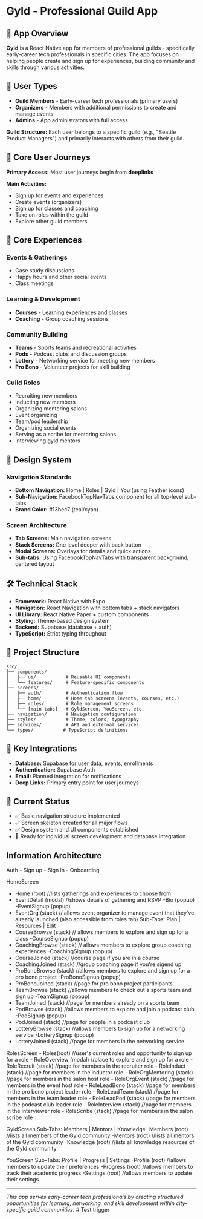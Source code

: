# Gyld - Professional Guild App

## 🎯 App Overview

**Gyld** is a React Native app for members of professional guilds - specifically early-career tech professionals in specific cities. The app focuses on helping people create and sign up for experiences, building community and skills through various activities.

## 👥 User Types

- **Guild Members** - Early-career tech professionals (primary users)
- **Organizers** - Members with additional permissions to create and manage events
- **Admins** - App administrators with full access

**Guild Structure:** Each user belongs to a specific guild (e.g., "Seattle Product Managers") and primarily interacts with others from their guild.

## 🚀 Core User Journeys

**Primary Access:** Most user journeys begin from **deeplinks**

**Main Activities:**
- Sign up for events and experiences
- Create events (organizers)
- Sign up for classes and coaching
- Take on roles within the guild
- Explore other guild members

## 📱 Core Experiences

### **Events & Gatherings**
- Case study discussions
- Happy hours and other social events
- Class meetings

### **Learning & Development**
- **Courses** - Learning experiences and classes
- **Coaching** - Group coaching sessions


### **Community Building**
- **Teams** - Sports teams and recreational activities
- **Pods** - Podcast clubs and discussion groups
- **Lottery** - Networking service for meeting new members
- **Pro Bono** - Volunteer projects for skill building

### **Guild Roles**
- Recruiting new members
- Inducting new members
- Organizing mentoring salons
- Event organizing
- Team/pod leadership
- Organizing social events
- Serving as a scribe for mentoring salons
- Interviewing gyld mentors

## 🎨 Design System

### **Navigation Standards**
- **Bottom Navigation:** Home | Roles | Gyld | You (using Feather icons)
- **Sub-Navigation:** FacebookTopNavTabs component for all top-level sub-tabs
- **Brand Color:** #13bec7 (teal/cyan)

### **Screen Architecture**
- **Tab Screens:** Main navigation screens
- **Stack Screens:** One level deeper with back button
- **Modal Screens:** Overlays for details and quick actions
- **Sub-tabs:** Using FacebookTopNavTabs with transparent background, centered layout

## 🛠 Technical Stack

- **Framework:** React Native with Expo
- **Navigation:** React Navigation with bottom tabs + stack navigators
- **UI Library:** React Native Paper + custom components
- **Styling:** Theme-based design system
- **Backend:** Supabase (database + auth)
- **TypeScript:** Strict typing throughout

## 📁 Project Structure

```
src/
├── components/
│   ├── ui/           # Reusable UI components
│   └── features/     # Feature-specific components
├── screens/
│   ├── auth/         # Authentication flow
│   ├── home/         # Home tab screens (events, courses, etc.)
│   ├── roles/        # Role management screens
│   └── [main tabs]   # GyldScreen, YouScreen, etc.
├── navigation/       # Navigation configuration
├── styles/           # Theme, colors, typography
├── services/         # API and external services
└── types/           # TypeScript definitions
```

## 🔗 Key Integrations

- **Database:** Supabase for user data, events, enrollments
- **Authentication:** Supabase Auth
- **Email:** Planned integration for notifications
- **Deep Links:** Primary entry point for user journeys

## 🎯 Current Status

- ✅ Basic navigation structure implemented
- ✅ Screen skeleton created for all major flows
- ✅ Design system and UI components established
- 🚧 Ready for individual screen development and database integration


## Information Architecture

Auth
    - Sign up
    - Sign in
    - Onboarding

HomeScreen
   - Home (root)  //lists gatherings and experiences to choose from 
   - EventDetail (modal) //shows details of gathering and RSVP
      -Bio (popup)
      -EventSignup (popup)
   - EventOrg (stack) // allows event organizer to manage event that they've already launched (also accessible from roles tab)
        Sub-Tabs: Plan | Resources | Edit
   - CourseBrowse (stack) // allows members to explore and sign up for a class
      -CourseSignup (popup)
   - CoachingBrowse (stack) // allows members to explore group coaching experiences
      -CoachingSignup (popup)
   - CourseJoined (stack) //course page if you are in a course
   - CoachingJoined (stack) //group coaching page if you're sigend up
   - ProBonoBrowse (stack) //allows members to explore and sign up for a pro bono project
      -ProBonoSignup (popup)
   - ProBonoJoined (stack) //page for pro bono project participants
   - TeamBrowse (stack) //allows members to check out a sports team and sign up
      -TeamSignup (popup)
   - TeamJoined (stack) //page for members already on a sports team
   - PodBrowse (stack) //allows members to explore and join a podcast club
      -PodSignup (popup)
   - PodJoined (stack) //page for people in a podcast club
   - LotteryBrowse (stack) //allows members to sign up for a networking service
      -LotterySignup (popup)
   - LotteryJoined (stack) //page for members in the networking service

RolesScreen
    - Roles(root) //user's current roles and opportunity to sign up for a role
    - RoleOverview (modal) //place to explore and sign up for a role
    - RoleRecruit (stack) //page for members in the recruiter role
    - RoleInduct (stack) //page for members in the inductor role
    - RoleOrgMentoring (stack) //page for members in the salon host role
    - RoleOrgEvent (stack) //page for members in the event host role
    - RoleLeadBono (stack) //page for members in the pro bono project leader role
    - RoleLeadTeam (stack) //page for members in the team leader role
    - RoleLeadPod (stack) //page for members in the podcast club leader role
    - RoleInterview (stack) //page for members in the interviewer role
    - RoleScribe (stack) //page for members in the salon scribe role

GyldScreen 
   Sub-Tabs: Members | Mentors | Knowledge
   -Members (root) //lists all members of the Gyld community
   -Mentors (root) //lists all mentors of the Gyld community
   -Knowledge (root) //lists all knowledge resources of the Gyld community

YouScreen 
   Sub-Tabs: Profile | Progress | Settings
   -Profile (root) //allows members to update their preferences
   -Progress (root) //allows members to track their academic progress
   -Settings (root) //allows members to update their settings

---

*This app serves early-career tech professionals by creating structured opportunities for learning, networking, and skill development within city-specific guild communities.* #   T e s t   t r i g g e r  
 